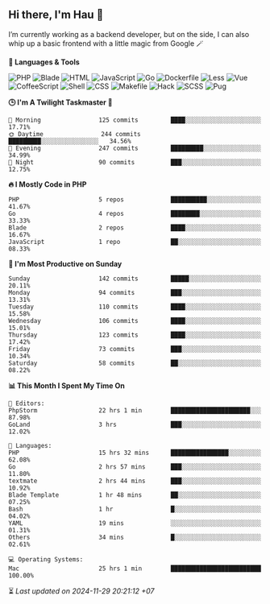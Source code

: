 ## Hi there, I'm Hau 👋
I’m currently working as a backend developer, but on the side, I can also whip up a basic frontend with a little magic from Google 🪄

<!--START_SECTION:readme-stats-->
**💬 Languages & Tools**

![PHP](https://img.shields.io/badge/PHP-56.05%25-4F5D95?&logo=PHP&labelColor=151b23)
![Blade](https://img.shields.io/badge/Blade-36.58%25-f7523f?&logo=Blade&labelColor=151b23)
![HTML](https://img.shields.io/badge/HTML-05.16%25-e34c26?&logo=HTML&labelColor=151b23)
![JavaScript](https://img.shields.io/badge/JavaScript-00.82%25-f1e05a?&logo=JavaScript&labelColor=151b23)
![Go](https://img.shields.io/badge/Go-00.61%25-00ADD8?&logo=Go&labelColor=151b23)
![Dockerfile](https://img.shields.io/badge/Dockerfile-00.29%25-384d54?&logo=Dockerfile&labelColor=151b23)
![Less](https://img.shields.io/badge/Less-00.12%25-1d365d?&logo=Less&labelColor=151b23)
![Vue](https://img.shields.io/badge/Vue-00.11%25-41b883?&logo=Vue&labelColor=151b23)
![CoffeeScript](https://img.shields.io/badge/CoffeeScript-00.11%25-244776?&logo=CoffeeScript&labelColor=151b23)
![Shell](https://img.shields.io/badge/Shell-00.10%25-89e051?&logo=Shell&labelColor=151b23)
![CSS](https://img.shields.io/badge/CSS-00.03%25-563d7c?&logo=CSS&labelColor=151b23)
![Makefile](https://img.shields.io/badge/Makefile-00.01%25-427819?&logo=Makefile&labelColor=151b23)
![Hack](https://img.shields.io/badge/Hack-00.01%25-878787?&logo=Hack&labelColor=151b23)
![SCSS](https://img.shields.io/badge/SCSS-00.00%25-c6538c?&logo=SCSS&labelColor=151b23)
![Pug](https://img.shields.io/badge/Pug-00.00%25-a86454?&logo=Pug&labelColor=151b23)


**🕒 I'm A Twilight Taskmaster 🌆**

```text
🌅 Morning                125 commits         ████░░░░░░░░░░░░░░░░░░░░░   17.71%
🌞 Daytime                244 commits         █████████░░░░░░░░░░░░░░░░   34.56%
🌆 Evening                247 commits         █████████░░░░░░░░░░░░░░░░   34.99%
🌙 Night                  90 commits          ███░░░░░░░░░░░░░░░░░░░░░░   12.75%
```

**🔥 I Mostly Code in PHP**

```text
PHP                      5 repos             ██████████░░░░░░░░░░░░░░░   41.67%
Go                       4 repos             ████████░░░░░░░░░░░░░░░░░   33.33%
Blade                    2 repos             ████░░░░░░░░░░░░░░░░░░░░░   16.67%
JavaScript               1 repo              ██░░░░░░░░░░░░░░░░░░░░░░░   08.33%
```

**📅 I'm Most Productive on Sunday**

```text
Sunday                   142 commits         █████░░░░░░░░░░░░░░░░░░░░   20.11%
Monday                   94 commits          ███░░░░░░░░░░░░░░░░░░░░░░   13.31%
Tuesday                  110 commits         ████░░░░░░░░░░░░░░░░░░░░░   15.58%
Wednesday                106 commits         ████░░░░░░░░░░░░░░░░░░░░░   15.01%
Thursday                 123 commits         ████░░░░░░░░░░░░░░░░░░░░░   17.42%
Friday                   73 commits          ███░░░░░░░░░░░░░░░░░░░░░░   10.34%
Saturday                 58 commits          ██░░░░░░░░░░░░░░░░░░░░░░░   08.22%
```

**📊 This Month I Spent My Time On**

```text
📝 Editors:
PhpStorm                 22 hrs 1 min        ██████████████████████░░░   87.98%
GoLand                   3 hrs               ███░░░░░░░░░░░░░░░░░░░░░░   12.02%

💬 Languages:
PHP                      15 hrs 32 mins      ████████████████░░░░░░░░░   62.08%
Go                       2 hrs 57 mins       ███░░░░░░░░░░░░░░░░░░░░░░   11.80%
textmate                 2 hrs 44 mins       ███░░░░░░░░░░░░░░░░░░░░░░   10.92%
Blade Template           1 hr 48 mins        ██░░░░░░░░░░░░░░░░░░░░░░░   07.25%
Bash                     1 hr                █░░░░░░░░░░░░░░░░░░░░░░░░   04.02%
YAML                     19 mins             ░░░░░░░░░░░░░░░░░░░░░░░░░   01.31%
Others                   34 mins             █░░░░░░░░░░░░░░░░░░░░░░░░   02.61%

💻 Operating Systems:
Mac                      25 hrs 1 min        █████████████████████████   100.00%
```



⏳ *Last updated on 2024-11-29 20:21:12 +07*
<!--END_SECTION:readme-stats-->
